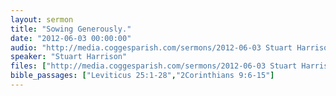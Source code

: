 ```yaml
---
layout: sermon
title: "Sowing Generously."
date: "2012-06-03 00:00:00"
audio: "http://media.coggesparish.com/sermons/2012-06-03 Stuart Harrison.mp3"
speaker: "Stuart Harrison"
files: ["http://media.coggesparish.com/sermons/2012-06-03 Stuart Harrison.pdf"]
bible_passages: ["Leviticus 25:1-28","2Corinthians 9:6-15"]
---
```

